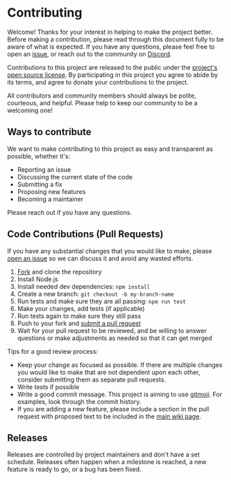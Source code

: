 # Contributing

Welcome! Thanks for your interest in helping to make the project better. Before making a contribution, please read through this document fully to be aware of what is expected. If you have any questions, please feel free to open an [issue](https://github.com/richardfrost/AdvancedProfanityFilter/issues/new), or reach out to the community on [Discord](https://discord.com/invite/dsnY5nzT).

Contributions to this project are released to the public under the [project's open source license](LICENSE). By participating in this project you agree to abide by its terms, and agree to donate your contributions to the project.

All contributors and community members should always be polite, courteous, and helpful. Please help to keep our community to be a welcoming one!

## Ways to contribute

We want to make contributing to this project as easy and transparent as possible, whether it's:
- Reporting an issue
- Discussing the current state of the code
- Submitting a fix
- Proposing new features
- Becoming a maintainer

Please reach out if you have any questions.

## Code Contributions (Pull Requests)

If you have any substantial changes that you would like to make, please [open an issue](https://github.com/richardfrost/AdvancedProfanityFilter/issues/new) so we can discuss it and avoid any wasted efforts.

1. [Fork](https://github.com/github/view_component/fork) and clone the repository
2. Install Node.js
3. Install needed dev dependencies: `npm install`
4. Create a new branch: `git checkout -b my-branch-name`
6. Run tests and make sure they are all passing: `npm run test`
5. Make your changes, add tests (if applicable)
6. Run tests again to make sure they still pass
7. Push to your fork and [submit a pull request](https://github.com/richardfrost/AdvancedProfanityFilter/compare)
8. Wait for your pull request to be reviewed, and be willing to answer questions or make adjustments as needed so that it can get merged

Tips for a good review process:

- Keep your change as focused as possible. If there are multiple changes you would like to make that are not dependent upon each other, consider submitting them as separate pull requests.
- Write tests if possible
- Write a good commit message. This project is aiming to use [gitmoji](https://gitmoji.dev/). For examples, look through the commit history.
- If you are adding a new feature, please include a section in the pull request with proposed text to be included in the [main wiki page](https://github.com/richardfrost/AdvancedProfanityFilter/wiki).

## Releases

Releases are controlled by project maintainers and don't have a set schedule. Releases often happen when a milestone is reached, a new feature is ready to go, or a bug has been fixed.
